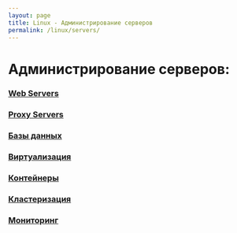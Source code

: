 ```yaml
---
layout: page
title: Linux - Администрирование серверов
permalink: /linux/servers/
---
```


# Администрирование серверов:

### [Web Servers](/linux/servers/webservers/)

### [Proxy Servers](/linux/servers/proxy/)

### [Базы данных](/linux/servers/databases/)  

### [Виртуализация](/linux/servers/virtual/)

### [Контейнеры](/linux/servers/containers/)

### [Кластеризация](/linux/servers/clustering/)

### [Мониторинг](/linux/servers/monitoring/)
